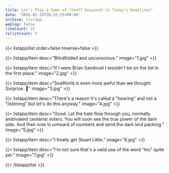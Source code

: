 ```yaml
---
title: Let's Play a Game of "Geoff Responds to Today's Headlines"
date: '2016-02-25T20:26:25+00:00'
archive: listapp
weblog: false
likeCount: 21
relistCount: 5
---
```



{{< listapp/list order=false reverse=false >}}

   {{< listapp/item
      desc="Blindfolded and unconscious."
      image="1.jpg" >}}

   {{< listapp/item
      desc="If I were Brian Sandoval I wouldn't be on the list in the first place."
      image="2.jpg" >}}

   {{< listapp/item
      desc="SeaWorld is even more awful than we thought. Surprise. 🎉"
      image="3.jpg" >}}

   {{< listapp/item
      desc="There's a reason it's called a \"hearing\" and not a \"listening\" but let's do this anyway."
      image="4.jpg" >}}

   {{< listapp/item
      desc="Good. Let the hate flow through you, normally ambivalent centerist voters. You will soon see the true power of the dark side. And then vote in unheard of numbers and send the dark lord packing."
      image="5.jpg" >}}

   {{< listapp/item
      desc="I finally get Stuart Little."
      image="6.jpg" >}}

   {{< listapp/item
      desc="I'm not sure that's a valid use of the word \"his\" quite yet."
      image="7.jpg" >}}

{{< /listapp/list >}}
